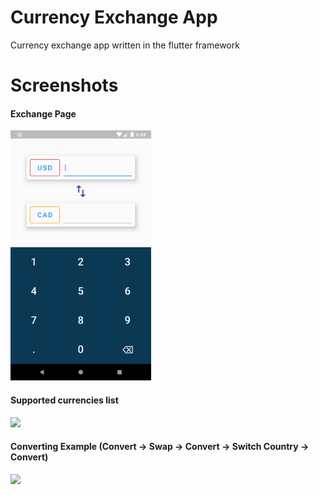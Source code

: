 # Currency Exchange App

Currency exchange app written in the flutter framework

# Screenshots
#### Exchange Page
<img src="images/Screen1.png" height=400em />

#### Supported currencies list
<img src="images/SupportCurrencyList.gif" height=400em />

#### Converting Example (Convert -> Swap -> Convert -> Switch Country -> Convert)
<img src="images/ConvertingExample.gif" height=400em />
